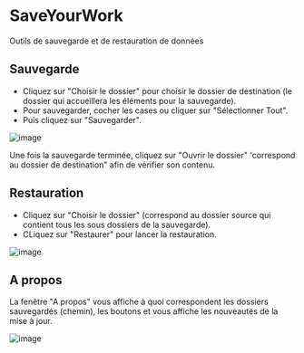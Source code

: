 # SaveYourWork
Outils de sauvegarde et de restauration de données

## Sauvegarde
- Cliquez sur "Choisir le dossier" pour choisir le dossier de destination (le dossier qui accueillera les éléments pour la sauvegarde).
- Pour sauvegarder, cocher les cases ou cliquer sur "Sélectionner Tout".
- Puis cliquez sur "Sauvegarder".

![image](https://github.com/BenjaminLeq/SaveYourWork/assets/85110287/020a35ec-370d-4dee-8099-258a42aa4310)

Une fois la sauvegarde terminée, cliquez sur "Ouvrir le dossier" 'correspond au dossier de destination" afin de vérifier son contenu.

## Restauration
- Cliquez sur "Choisir le dossier" (correspond au dossier source qui contient tous les sous dossiers de la sauvegarde).
- CLiquez sur "Restaurer" pour lancer la restauration.

![image](https://github.com/BenjaminLeq/SaveYourWork/assets/85110287/47c7a1e3-ace3-4a4f-b430-676661d99762)

## A propos
La fenêtre "A propos" vous affiche à quoi correspondent les dossiers sauvegardés (chemin), les boutons et vous affiche les nouveautés de la mise à jour.

![image](https://github.com/BenjaminLeq/SaveYourWork/assets/85110287/f28e2241-b351-426b-8447-ec313a4114a0)


